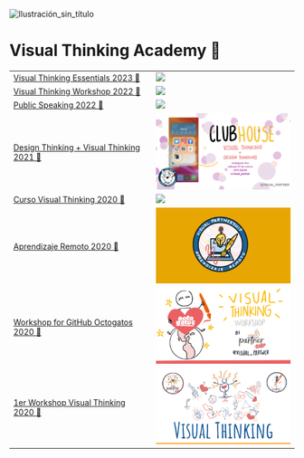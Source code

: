 ![Ilustración_sin_título](https://github.com/visualpartnership/visualthinking/assets/17634377/fa023436-facd-44af-b48f-176c83512a15)

# Visual Thinking Academy 🎨

<table width="100%" center>
  <tr> 
    <td width="50%" center> 
      <a href="https://github.com/visualpartnership/visualthinkingessentials" target="_blank">Visual Thinking Essentials 2023 🔗</a>
    </td>
    <td><img src="https://github.com/visualpartnership/visualthinking/assets/17634377/a58a7d5c-6f27-44ba-8ffe-f06a24d3f590"/></td>
  </tr>
  
  <tr> 
    <td width="50%" center> 
      <a href="https://github.com/visualpartnership/visual-thinking-workshop">Visual Thinking Workshop 2022 🔗</a>
    </td>
    <td><img src="https://user-images.githubusercontent.com/17634377/208792484-e627274b-85cc-4959-928e-6661d301ecfd.png"/></td>
  </tr>

  <tr> 
    <td width="50%" center> 
      <a href="https://github.com/visualpartnership/public-speaking">Public Speaking 2022 🔗</a>
    </td>
    <td><img src="https://user-images.githubusercontent.com/17634377/210303711-ae70aeb7-0743-44bf-9595-8f7e47f8b5d1.png"/></td>
  </tr>

   <tr> 
    <td width="50%" center> 
      <a href="https://github.com/visualpartnership/designthinking">Design Thinking + Visual Thinking 2021 🔗</a>
    </td>
    <td><img src="https://github.com/visualpartnership/designthinking/raw/main/assets/1.png"/></td>
  </tr>
  
  <tr> 
    <td width="50%" center> 
      <a href="https://github.com/visualpartnership/curso-pensamiento-visual-2020">Curso Visual Thinking 2020 🔗</a>
    </td>
    <td><img src="https://user-images.githubusercontent.com/17634377/278188558-f9e7d978-a837-42e0-94ed-31ccee370f7e.png"/></td>
  </tr>

  <tr> 
    <td width="50%" center> 
      <a href="https://github.com/visualpartnership/aprendizajeremoto">Aprendizaje Remoto 2020 🔗</a>
    </td>
    <td><img src="https://raw.githubusercontent.com/visualpartnership/aprendizajeremoto/main/assets/slide_000.png"/></td>
  </tr>

  <tr> 
    <td width="50%" center> 
      <a href="https://github.com/visualpartnership/octogatos-workshop">Workshop for GitHub Octogatos 2020 🔗</a>
    </td>
    <td><img src="https://github.com/visualpartnership/octogatos-workshop/raw/main/assets/slide-001.png"/></td>
  </tr>

  <tr> 
    <td width="50%" center> 
      <a href="https://github.com/visualpartnership/introworkshop">1er Workshop Visual Thinking 2020 🔗</a>
    </td>
    <td><img src="https://github.com/visualpartnership/introworkshop/raw/main/assets/slide_000.png"/></td>
  </tr>

</table>

